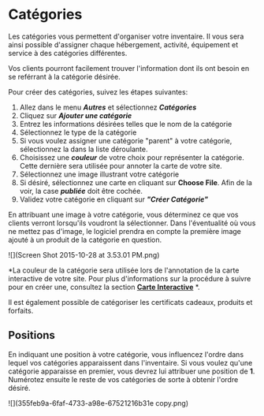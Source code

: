 # Catégories

Les catégories vous permettent d'organiser votre inventaire. Il vous sera ainsi possible d'assigner chaque hébergement, activité, équipement et service à des catégories différentes. 

Vos clients pourront facilement trouver l'information dont ils ont besoin en se reférrant à la catégorie désirée. 

Pour créer des catégories, suivez les étapes suivantes:
1. Allez dans le menu ***Autres*** et sélectionnez ***Catégories***
2. Cliquez sur ***Ajouter une catégorie***
3. Entrez les informations désirées telles que le nom de la catégorie
4. Sélectionnez le type de la catégorie
5. Si vous voulez assigner une catégorie "parent" à votre catégorie, sélectionnez la dans la liste déroulante.
4. Choisissez une ***couleur*** de votre choix pour représenter la catégorie. Cette dernière sera utilisée pour annoter la carte de votre site. 
4. Sélectionnez une image illustrant votre catégorie
5. Si désiré, sélectionnez une carte en cliquant sur **Choose File**. Afin de la voir, la case ***publiée*** doit être cochée.
5. Validez votre catégorie en cliquant sur ***"Créer Catégorie"***

En attribuant une image à votre catégorie, vous déterminez ce que vos clients verront lorsqu'ils voudront la sélectionner. Dans l'éventualité où vous ne mettez pas d'image, le logiciel prendra en compte la première image ajouté à un produit de la catégorie en question. 

![](Screen Shot 2015-10-28 at 3.53.01 PM.png)



*La couleur de la catégorie sera utilisée lors de l'annotation de la carte interactive de votre site. Pour plus d'informations sur la procédure à suivre pour en créer une, consultez la section **[Carte Interactive](cartes_interactives.md)** *.


Il est également possible de catégoriser les certificats cadeaux, produits et forfaits.  


## Positions
En indiquant une position à votre catégorie, vous influencez l'ordre dans lequel vos catégories apparaissent dans l'inventaire.
Si vous voulez qu'une catégorie apparaisse en premier, vous devrez lui attribuer une position de **1**. 
Numérotez ensuite le reste de vos catégories de sorte à obtenir l'ordre désiré. 

![](355feb9a-6faf-4733-a98e-67521216b31e copy.png)
